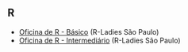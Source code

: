 ## R

- [Oficina de R - Básico](https://maryms.github.io/2019-02-R-Basics-R-LadiesSP/#1) (R-Ladies São Paulo)
- [Oficina de R - Intermediário](https://beatrizmilz.github.io/2019-02-R-Interm-R-LadiesSP/#1) (R-Ladies São Paulo)
